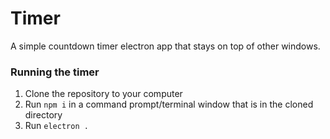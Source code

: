 # Timer
A simple countdown timer electron app that stays on top of other windows.

### Running the timer
1) Clone the repository to your computer
2) Run `npm i` in a command prompt/terminal window that is in the cloned directory
3) Run `electron .`
